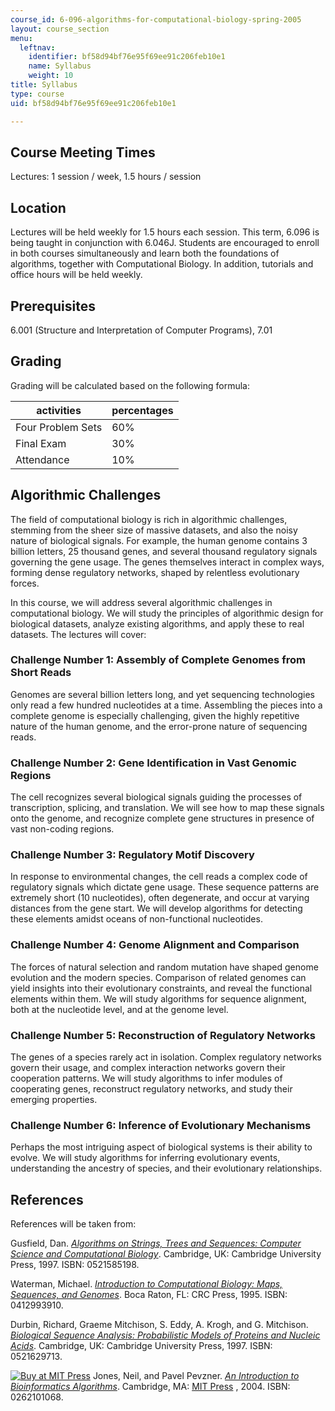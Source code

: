 ```yaml
---
course_id: 6-096-algorithms-for-computational-biology-spring-2005
layout: course_section
menu:
  leftnav:
    identifier: bf58d94bf76e95f69ee91c206feb10e1
    name: Syllabus
    weight: 10
title: Syllabus
type: course
uid: bf58d94bf76e95f69ee91c206feb10e1

---
```


Course Meeting Times
--------------------

Lectures: 1 session / week, 1.5 hours / session

Location
--------

Lectures will be held weekly for 1.5 hours each session. This term, 6.096 is being taught in conjunction with 6.046J. Students are encouraged to enroll in both courses simultaneously and learn both the foundations of algorithms, together with Computational Biology. In addition, tutorials and office hours will be held weekly.

Prerequisites
-------------

6.001 (Structure and Interpretation of Computer Programs), 7.01

Grading
-------

Grading will be calculated based on the following formula:

| activities | percentages |
| --- | --- |
| Four Problem Sets | 60% |
| Final Exam | 30% |
| Attendance | 10% 

Algorithmic Challenges
----------------------

The field of computational biology is rich in algorithmic challenges, stemming from the sheer size of massive datasets, and also the noisy nature of biological signals. For example, the human genome contains 3 billion letters, 25 thousand genes, and several thousand regulatory signals governing the gene usage. The genes themselves interact in complex ways, forming dense regulatory networks, shaped by relentless evolutionary forces.

In this course, we will address several algorithmic challenges in computational biology. We will study the principles of algorithmic design for biological datasets, analyze existing algorithms, and apply these to real datasets. The lectures will cover:

### Challenge Number 1: Assembly of Complete Genomes from Short Reads

Genomes are several billion letters long, and yet sequencing technologies only read a few hundred nucleotides at a time. Assembling the pieces into a complete genome is especially challenging, given the highly repetitive nature of the human genome, and the error-prone nature of sequencing reads.

### Challenge Number 2: Gene Identification in Vast Genomic Regions

The cell recognizes several biological signals guiding the processes of transcription, splicing, and translation. We will see how to map these signals onto the genome, and recognize complete gene structures in presence of vast non-coding regions.

### Challenge Number 3: Regulatory Motif Discovery

In response to environmental changes, the cell reads a complex code of regulatory signals which dictate gene usage. These sequence patterns are extremely short (10 nucleotides), often degenerate, and occur at varying distances from the gene start. We will develop algorithms for detecting these elements amidst oceans of non-functional nucleotides.

### Challenge Number 4: Genome Alignment and Comparison

The forces of natural selection and random mutation have shaped genome evolution and the modern species. Comparison of related genomes can yield insights into their evolutionary constraints, and reveal the functional elements within them. We will study algorithms for sequence alignment, both at the nucleotide level, and at the genome level.

### Challenge Number 5: Reconstruction of Regulatory Networks

The genes of a species rarely act in isolation. Complex regulatory networks govern their usage, and complex interaction networks govern their cooperation patterns. We will study algorithms to infer modules of cooperating genes, reconstruct regulatory networks, and study their emerging properties.

### Challenge Number 6: Inference of Evolutionary Mechanisms

Perhaps the most intriguing aspect of biological systems is their ability to evolve. We will study algorithms for inferring evolutionary events, understanding the ancestry of species, and their evolutionary relationships.

References
----------

References will be taken from:

Gusfield, Dan. [_Algorithms on Strings, Trees and Sequences: Computer Science and Computational Biology_](http://www.amazon.com/exec/obidos/ASIN/0521585198/ref=nosim/mitopencourse-20). Cambridge, UK: Cambridge University Press, 1997. ISBN: 0521585198.

Waterman, Michael. [_Introduction to Computational Biology: Maps, Sequences, and Genomes_](http://www.amazon.com/exec/obidos/ASIN/0412993910/ref=nosim/mitopencourse-20). Boca Raton, FL: CRC Press, 1995. ISBN: 0412993910.

Durbin, Richard, Graeme Mitchison, S. Eddy, A. Krogh, and G. Mitchison. [_Biological Sequence Analysis: Probabilistic Models of Proteins and Nucleic Acids_](http://www.amazon.com/exec/obidos/ASIN/0521629713/ref=nosim/mitopencourse-20). Cambridge, UK: Cambridge University Press, 1997. ISBN: 0521629713.

[![Buy at MIT Press](/images/mp_logo.gif)](https://mitpress.mit.edu/books/introduction-bioinformatics-algorithms) Jones, Neil, and Pavel Pevzner. [_An Introduction to Bioinformatics Algorithms_](https://mitpress.mit.edu/books/introduction-bioinformatics-algorithms). Cambridge, MA: [MIT Press](https://mitpress.mit.edu/books/introduction-bioinformatics-algorithms) , 2004. ISBN: 0262101068.